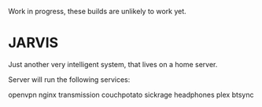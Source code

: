 Work in progress, these builds are unlikely to work yet.

# JARVIS
Just another very intelligent system, that lives on a home server.

Server will run the following services:

openvpn
nginx
transmission
couchpotato
sickrage
headphones
plex
btsync
